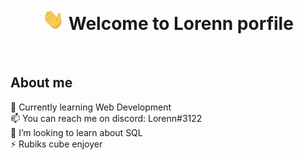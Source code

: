 <h1 align="center"><img width="35" src="https://github.com/1999AZZAR/1999AZZAR/blob/main/resources/img/waving.gif"> Welcome to Lorenn porfile</h1>

<p align="center"> 
<img src="https://readme-typing-svg.herokuapp.com?&center=true&vCenter=true&lines=Currently+learning+HTML;Currently+learning+CSS;Currently+learning+Python;Currently+learning+JavaScript;Currently+learning+Arduino;Currently+learning+Node;Currently+learning+React" alt="">
  </p>

<h2>About me</h2>
<p>
  🌱 Currently learning Web Development
  <br>
  📫 You can reach me on discord: Lorenn#3122
  <br>
  👯 I’m looking to learn about SQL
  <br>
  ⚡ Rubiks cube enjoyer
</p>

<!--
**LorennMarque/LorennMarque** is a ✨ _special_ ✨ repository because its `README.md` (this file) appears on your GitHub profile.

Here are some ideas to get you started:

- 🔭 I’m currently working on ...
- 🌱 I’m currently learning ...
- 👯 I’m looking to collaborate on ...
- 🤔 I’m looking for help with ...
- 💬 Ask me about ...
- 📫 How to reach me: ...
- 😄 Pronouns: ...
- ⚡ Fun fact: ...
-->
